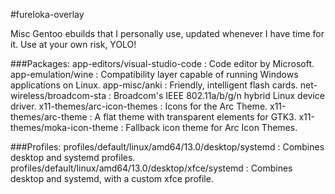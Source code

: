 #fureloka-overlay

Misc Gentoo ebuilds that I personally use, updated whenever I have time for it.
Use at your own risk, YOLO!

###Packages:
	app-editors/visual-studio-code : Code editor by Microsoft.
	app-emulation/wine : Compatibility layer capable of running Windows applications on Linux.
	app-misc/anki : Friendly, intelligent flash cards.
	net-wireless/broadcom-sta : Broadcom's IEEE 802.11a/b/g/n hybrid Linux device driver.
	x11-themes/arc-icon-themes : Icons for the Arc Theme.
	x11-themes/arc-theme : A flat theme with transparent elements for GTK3.
	x11-themes/moka-icon-theme : Fallback icon theme for Arc Icon Themes.
	
###Profiles:
	profiles/default/linux/amd64/13.0/desktop/systemd : Combines desktop and systemd profiles.
	profiles/default/linux/amd64/13.0/desktop/xfce/systemd : Combines desktop and systemd, with a custom xfce profile.
	

